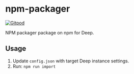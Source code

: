 # npm-packager

[![Gitpod](https://img.shields.io/badge/Gitpod-ready--to--code-blue?logo=gitpod)](https://gitpod.io/#https://github.com/deep-foundation/npm-packager)

NPM packager package on npm for Deep.

## Usage

1. Update `config.json` with target Deep instance settings.
2. Run: `npm run import`